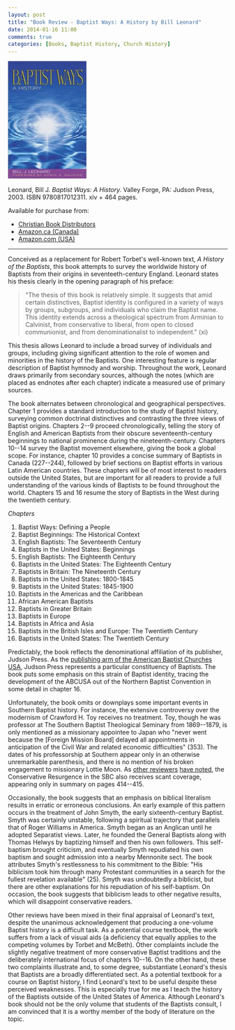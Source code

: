 ```yaml
---
layout: post
title: "Book Review - Baptist Ways: A History by Bill Leonard"
date: 2014-01-16 11:00
comments: true
categories: [Books, Baptist History, Church History]
---
```


![Baptist Ways by Bill Leonard](/images/2014/01/leonard.jpg)

Leonard, Bill J. *Baptist Ways: A History.* Valley Forge, PA: Judson Press, 2003. ISBN 9780817012311. xiv + 464 pages. 

Available for purchase from: 

* [Christian Book Distributors][cbd]
* [Amazon.ca (Canada)][amazon-ca]
* [Amazon.com (USA)][amazon-com]

---

Conceived as a replacement for Robert Torbet's well-known text, *A History of the Baptists*, this book attempts to survey the worldwide history of Baptists from their origins in seventeeth-century England. Leonard states his thesis clearly in the opening paragraph of his preface:

> "The thesis of this book is relatively simple. It suggests that amid certain distinctives, Baptist identity is configured in a variety of ways by groups, subgroups, and individuals who claim the Baptist name. This identity extends across a theological spectrum from Arminian to Calvinist, from conservative to liberal, from open to closed communionist, and from denominationalist to independent." (xi) 

This thesis allows Leonard to include a broad survey of individuals and groups, including giving significant attention to the role of women and minorities in the history of the Baptists. One interesting feature is regular description of Baptist hymnody and worship.
Throughout the work, Leonard draws primarily from secondary sources, although the notes (which are placed as endnotes after each chapter) indicate a measured use of primary sources. 

The book alternates between chronological and geographical perspectives. Chapter 1 provides a standard introduction to the study of Baptist history, surveying common doctrinal distinctives and contrasting the three views of Baptist origins. Chapters 2--9 proceed chronologically, telling the story of English and American Baptists from their obscure seventeenth-century beginnings to national prominence during the nineteenth-century. Chapters 10--14 survey the Baptist movement elsewhere, giving the book a global scope. For instance, chapter 10 provides a concise summary of Baptists in Canada (227--244), followed by brief sections on Baptist efforts in various Latin American countries. These chapters will be of most interest to readers outside the United States, but are important for all readers to provide a full understanding of the various kinds of Baptists to be found throughout the world. Chapters 15 and 16 resume the story of Baptists in the West during the twentieth century.

*Chapters* 

1.	Baptist Ways: Defining a People
2.	Baptist Beginnings: The Historical Context
3.	English Baptists: The Seventeenth Century
4.	Baptists in the United States: Beginnings
5.	English Baptists: The Eighteenth Century
6.	Baptists in the United States: The Eighteenth Century
7.	Baptists in Britain: The Nineteenth Century
8.	Baptists in the United States: 1800-1845
9.	Baptists in the United States: 1845-1900
10.	Baptists in the Americas and the Caribbean
11.	African American Baptists
12.	Baptists in Greater Britain
13.	Baptists in Europe
14.	Baptists in Africa and Asia
15.	Baptists in the British Isles and Europe: The Twentieth Century
16.	Baptists in the United States: The Twentieth Century

<!-- Omit following paragraph... not sure I have the right examples, although I know I felt this way at various points in the book. Too bad I didn't mark it. -->
<!-- Due to the broad scope of the book, Leonard frequently mentions names and events without remarking on their significance. Examples of this include his mention of Benoi Stinson (211--212) and James Manning (231). Without  -->

Predictably, the book reflects the denominational affiliation of its publisher, Judson Press. As the [publishing arm of the American Baptist Churches USA][about-judson], Judson Press represents a particular constituency of Baptists. The book puts some emphasis on this strain of Baptist identity, tracing the development of the ABCUSA out of the Northern Baptist Convention in some detail in chapter 16.

Unfortunately, the book omits or downplays some important events in Southern Baptist history. For instance, the extensive controversy over the modernism of Crawford H. Toy receives no treatment. Toy, though he was professor at The Southern Baptist Theological Seminary from 1869--1879, is only mentioned as a missionary appointee to Japan who "never went because the [Foreign Mission Board] delayed all appointments in anticipation of the Civil War and related economic difficulties" (353). The dates of his professorship at Southern appear only in an otherwise unremarkable parenthesis, and there is no mention of his broken engagement to missionary Lottie Moon. As [other reviewers][harper] [have noted][duesing], the Conservative Resurgence in the SBC also receives scant coverage, appearing only in summary on pages 414--415.

Occasionally, the book suggests that an emphasis on biblical literalism results in erratic or erroneous conclusions. An early example of this pattern occurs in the treatment of John Smyth, the early sixteenth-century Baptist. Smyth was certainly unstable, following a spiritual trajectory that parallels that of Roger Williams in America. Smyth began as an Anglican until he adopted Separatist views. Later, he founded the General Baptists along with Thomas Helwys by baptizing himself and then his own followers. This self-baptism brought criticism, and eventually Smyth repudiated his own baptism and sought admission into a nearby Mennonite sect. The book attributes Smyth's restlessness to his commitment to the Bible: "His biblicism took him through many Protestant communities in a search for the fullest revelation available" (25). Smyth was undoubtedly a biblicist, but there are other explanations for his repudiation of his self-baptism. On occasion, the book suggests that biblicism leads to other negative results, which will disappoint conservative readers.

Other reviews have been mixed in their final appraisal of Leonard's text, despite the unanimous acknowledgement that producing a one-volume Baptist history is a difficult task. As a potential course textbook, the work suffers from a lack of visual aids (a deficiency that equally applies to the competing volumes by Torbet and McBeth). Other complaints include the slightly negative treatment of more conservative Baptist traditions and the deliberately international focus of chapters 10--16. On the other hand, these two complaints illustrate and, to some degree, substantiate Leonard's thesis that Baptists are a broadly differentiated sect. As a potential textbook for a course on Baptist history, I find Leonard's text to be useful despite these perceived weaknesses. This is especially true for me as I teach the history of the Baptists outside of the United States of America. Although Leonard's book should not be the only volume that students of the Baptists consult, I am convinced that it is a worthy member of the body of literature on the topic.


[amazon-ca]: http://www.amazon.ca/gp/product/0817012311/ref=as_li_ss_tl?ie=UTF8&camp=15121&creative=390961&creativeASIN=0817012311&linkCode=as2&tag=duncanjohns04-20
[amazon-com]: http://www.amazon.com/gp/product/0817012311/ref=as_li_ss_tl?ie=UTF8&camp=1789&creative=390957&creativeASIN=0817012311&linkCode=as2&tag=duncanandmego-20
[cbd]: http://www.christianbook.com/Christian/Books/product?event=AFF&p=1178855&item_no=012311
[about-judson]: http://www.judsonpress.com/home_about_us.cfm
[duesing]: http://www.baptisttheology.org/book-reviews/baptist-ways-a-history/
[harper]: http://www.jstor.org/stable/30149574